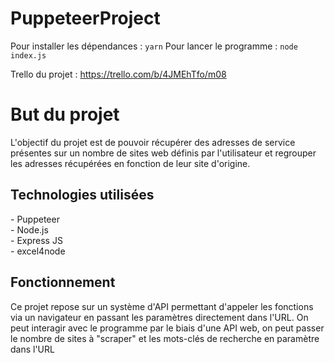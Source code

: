 # PuppeteerProject

Pour installer les dépendances : `yarn` 
Pour lancer le programme : `node index.js`

Trello du projet : https://trello.com/b/4JMEhTfo/m08

<h1> But du projet </h1>
L'objectif du projet est de pouvoir récupérer des adresses de service présentes sur un nombre de sites web définis par l'utilisateur et regrouper les adresses récupérées en fonction de leur site d'origine.

<h2> Technologies utilisées </h2>
- Puppeteer </br>
- Node.js </br>
- Express JS </br>
- excel4node

<h2> Fonctionnement </h2>
Ce projet repose sur un système d'API permettant d'appeler les fonctions via un navigateur en passant les paramètres directement dans l'URL. On peut interagir avec le programme par le biais d'une API web, on peut passer le nombre de sites à "scraper" et les mots-clés de recherche en paramètre dans l'URL
